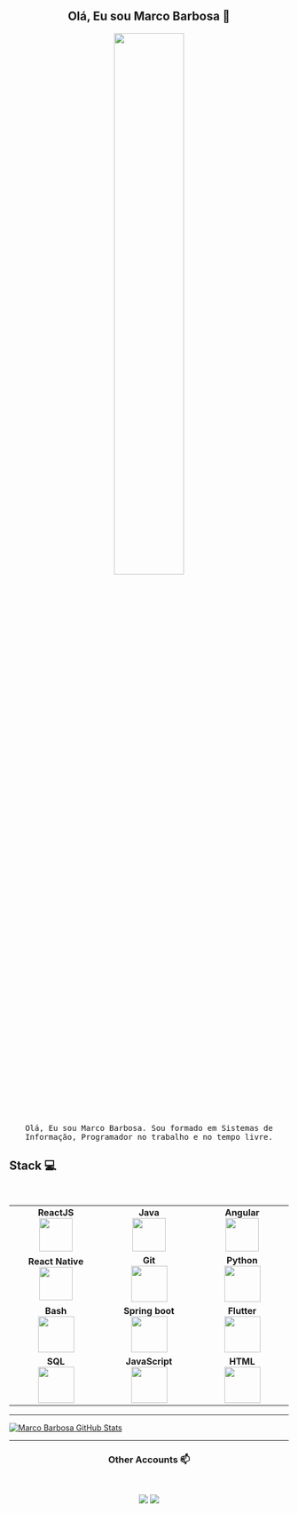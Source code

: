 
<h2 align="center"> Olá, Eu sou Marco Barbosa 👋 <br/> </h2> 

<p align="center"><img width=50% src="https://media1.tenor.com/images/c1c29e5715456f9f24839960399353ad/tenor.gif?itemid=15384188"></p>


<p align="center"> <samp>Olá, Eu sou Marco Barbosa. Sou formado em Sistemas de Informação, Programador no trabalho e no tempo livre.
  
  
## Stack :computer:

<br>
<table>
<tbody>
 <tr>
<td align="center" width="20%">
<span><b><center>ReactJS</center></b></span> 
<img height=60px src="https://img.icons8.com/ultraviolet/2x/react.png"> 
</td>

<td align="center" width="20%">
<span><b><center>Java</center></b></span> 
<img height=60px src="https://img.icons8.com/color/50/000000/java-coffee-cup-logo--v2.png"/>
</td>

<td align="center" width="20%">
<span><b><center>Angular</center></b></span> 
<img height=60px src="https://img.icons8.com/color/48/000000/angularjs.png"/>
</td>
</tr>

<tr>
<td align="center" width="20%">
<span><b><center>React Native</center></b></span> 
<img height=60px src="https://img.icons8.com/nolan/64/react-native.png"/>
</td>

<td align="center" width="20%">
<span><b><center>Git</center></b></span> 
<img height=65px src="https://img.icons8.com/ios-glyphs/2x/github-2.png"> 
</td>

<td align="center" width="20%">
<span><b><center>Python</center></b></span> 
<img height=65px src="https://img.icons8.com/color/2x/python.png"> 
</td>
</tr>

<tr>
<td align="center" width="20%">
<span><b><center>Bash</center></b></span> 
<img height=65px src="https://img.icons8.com/bubbles/2x/console.png"> 
</td>

<td align="center" width="20%">
<span><b><center>Spring boot</center></b></span> 
<img height=65px src="https://img.icons8.com/color/48/000000/spring-logo.png"/>
</td>



<td align="center" width="20%">
<span><b><center>Flutter</center></b></span> 
<img height=65px src="https://img.icons8.com/color/2x/flutter.png"> 
</td>
</tr>

<tr>
<td align="center" width="20%">
<span><b><center>SQL</center></b></span> 
<img height=65px src="https://img.icons8.com/ios-filled/2x/sql.png"> 
</td>

<td align="center" width="20%">
<span><b><center>JavaScript</center></b></span> 
<img height=65px src="https://img.icons8.com/color/2x/javascript.png"> 
</td>

<td align="center" width="20%">
<span><b><center>HTML</center></b></span> 
<img height=65px src="https://img.icons8.com/color/2x/html-5.png"> 
</td>
</tr>

</tbody>
</table>

____
  
[![Marco Barbosa GitHub Stats](https://github-readme-stats.vercel.app/api?username=marcoteixeirab15&show_icons=true)](https://github.com/marcoteixeirab15)

____

<h3 align="center"> Other Accounts 📫 </h3>
<br />
<p align="center">
<a href="https://www.linkedin.com/in/marco-barbosa-ti/"><img src="https://img.shields.io/badge/linkedin-%230077B5.svg?&style=for-the-badge&logo=linkedin&logoColor=white"/></a>
<a href="https://www.instagram.com/mv._teixeira/"><img src="https://img.shields.io/badge/instagram-%23E4405F.svg?&style=for-the-badge&logo=instagram&logoColor=white"/></a>

</p>
